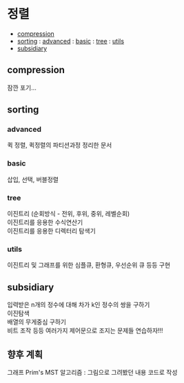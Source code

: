 # 정렬
- [compression](#compression)
- [sorting](#sorting)
  : [advanced](#advanced) 
  : [basic](#basic)
  : [tree](#tree)
  : [utils](#utils)
- [subsidiary](#subsidiary)

## compression
잠깐 포기…   

## sorting
### advanced
퀵 정렬, 퀵정렬의 파티션과정 정리한 문서  

### basic
삽입, 선택, 버블정렬  

### tree
이진트리 (순회방식 - 전위, 후위, 중위, 레벨순회)  
이진트리를 응용한 수식연산기  
이진트리를 응용한 디렉터리 탐색기  

### utils
이진트리 및 그래프를 위한 심플큐, 환형큐, 우선순위 큐 등등 구현  

## subsidiary
입력받은 n개의 정수에 대해 차가 k인 정수의 쌍을 구하기  
이진탐색  
배열의 무게중심 구하기  
비트 조작 등등 여러가지 제어문으로 조지는 문제들 연습하자!!!  

## 향후 계획
그래프 Prim's MST 알고리즘 : 그림으로 그려봤던 내용 코드로 작성  



